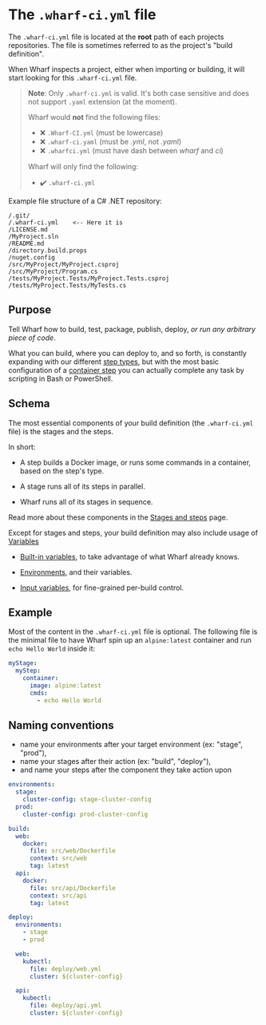 # The `.wharf-ci.yml` file

<!-- panels:start -->

<!-- div:left-panel -->

The `.wharf-ci.yml` file is located at the **root** path of each projects
repositories. The file is sometimes referred to as the project's
"build definition".

When Wharf inspects a project, either when importing or building, it will start
looking for this `.wharf-ci.yml` file.

> **Note**: Only `.wharf-ci.yml` is valid. It's both case sensitive and does not
> support `.yaml` extension (at the moment).
>
> Wharf would **not** find the following files:
>
> - :x: `.Wharf-CI.yml` (must be lowercase)
> - :x: `.wharf-ci.yaml` (must be *.yml*, not *.yaml*)
> - :x: `.wharfci.yml` (must have dash between *wharf* and *ci*)
>
> Wharf will only find the following:
>
> - :heavy_check_mark: `.wharf-ci.yml`

<!-- div:right-panel -->

Example file structure of a C# .NET repository:

```
/.git/
/.wharf-ci.yml    <-- Here it is
/LICENSE.md
/MyProject.sln
/README.md
/directory.build.props
/nuget.config
/src/MyProject/MyProject.csproj
/src/MyProject/Program.cs
/tests/MyProject.Tests/MyProject.Tests.csproj
/tests/MyProject.Tests/MyTests.cs
```

<!-- panels:end -->

## Purpose

Tell Wharf how to build, test, package, publish, deploy, *or run any arbitrary
piece of code*.

What you can build, where you can deploy to, and so forth, is constantly
expanding with our different [step types](/usage-wharfyml/step-types.md), but
with the most basic configuration of a
[container step](/usage-wharfyml/step-types/container.md) you can actually
complete any task by scripting in Bash or PowerShell.

## Schema

The most essential components of your build definition (the `.wharf-ci.yml` file)
is the stages and the steps.

In short:

- A step builds a Docker image, or runs some commands in a container, based on
  the step's type.
  
- A stage runs all of its steps in parallel.

- Wharf runs all of its stages in sequence.

Read more about these components in the [Stages and steps](/usage-wharfyml/stages-and-steps.md) page.

Except for stages and steps, your build definition may also include usage of
[Variables](/usage-wharfyml/variables.md)

- [Built-in variables](/usage-wharfyml/variables/built-in-variables.md), to
  take advantage of what Wharf already knows.

- [Environments](/usage-wharfyml/environments.md), and their variables.

- [Input variables](/usage-wharfyml/variables/input-variables.md), for
  fine-grained per-build control.


## Example

Most of the content in the `.wharf-ci.yml` file is optional. The following file
is the minimal file to have Wharf spin up an `alpine:latest` container and run
`echo Hello World` inside it:

```yaml
myStage:
  myStep:
    container:
      image: alpine:latest
      cmds:
        - echo Hello World
```

## Naming conventions

- name your environments after your target environment (ex: "stage", "prod"),
- name your stages after their action (ex: "build", "deploy"),
- and name your steps after the component they take action upon

```yaml
environments:
  stage:
    cluster-config: stage-cluster-config
  prod:
    cluster-config: prod-cluster-config

build:
  web:
    docker:
      file: src/web/Dockerfile
      context: src/web
      tag: latest
  api:
    docker:
      file: src/api/Dockerfile
      context: src/api
      tag: latest

deploy:
  environments:
    - stage
    - prod

  web:
    kubectl:
      file: deploy/web.yml
      cluster: ${cluster-config}

  api:
    kubectl:
      file: deploy/api.yml
      cluster: ${cluster-config}
```
